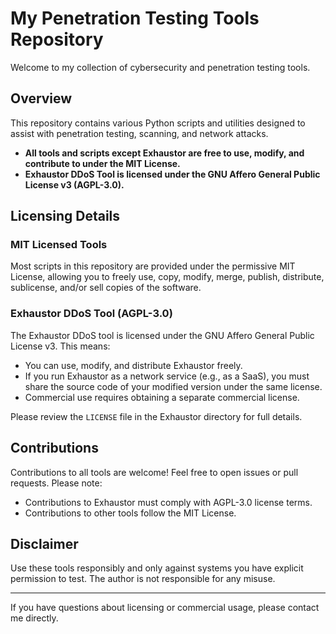 # My Penetration Testing Tools Repository

Welcome to my collection of cybersecurity and penetration testing tools.

## Overview

This repository contains various Python scripts and utilities designed to assist with penetration testing, scanning, and network attacks.

- **All tools and scripts except Exhaustor are free to use, modify, and contribute to under the MIT License.**
- **Exhaustor DDoS Tool is licensed under the GNU Affero General Public License v3 (AGPL-3.0).**

## Licensing Details

### MIT Licensed Tools
Most scripts in this repository are provided under the permissive MIT License, allowing you to freely use, copy, modify, merge, publish, distribute, sublicense, and/or sell copies of the software.

### Exhaustor DDoS Tool (AGPL-3.0)
The Exhaustor DDoS tool is licensed under the GNU Affero General Public License v3. This means:

- You can use, modify, and distribute Exhaustor freely.
- If you run Exhaustor as a network service (e.g., as a SaaS), you must share the source code of your modified version under the same license.
- Commercial use requires obtaining a separate commercial license.

Please review the `LICENSE` file in the Exhaustor directory for full details.

## Contributions

Contributions to all tools are welcome! Feel free to open issues or pull requests. Please note:

- Contributions to Exhaustor must comply with AGPL-3.0 license terms.
- Contributions to other tools follow the MIT License.

## Disclaimer

Use these tools responsibly and only against systems you have explicit permission to test. The author is not responsible for any misuse.

---

If you have questions about licensing or commercial usage, please contact me directly.
